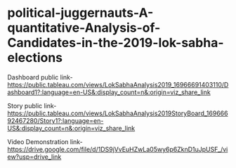 # political-juggernauts-A-quantitative-Analysis-of-Candidates-in-the-2019-lok-sabha-elections


Dashboard public link- https://public.tableau.com/views/LokSabhaAnalysis2019_16966691403110/Dashboard1?:language=en-US&:display_count=n&:origin=viz_share_link

Story public link- https://public.tableau.com/views/LokSabhaAnalysis2019StoryBoard_16966692467280/Story1?:language=en-US&:display_count=n&:origin=viz_share_link

Video Demonstration link- https://drive.google.com/file/d/1DS9jVvEuHZwLa05wy6p6ZknD1uJpUSF_/view?usp=drive_link
